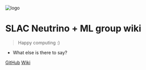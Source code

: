 ![logo](https://cdn.jsdelivr.net/npm/docsify-darklight-theme@latest/icons/docsify-darklight-theme-logo.png)

# SLAC Neutrino + ML group wiki

> Happy computing :)

- What else is there to say?

[GitHub](https://github.com/drinkingkazu/NuWiki)
[Wiki](#welcome-to-nu-wiki)
